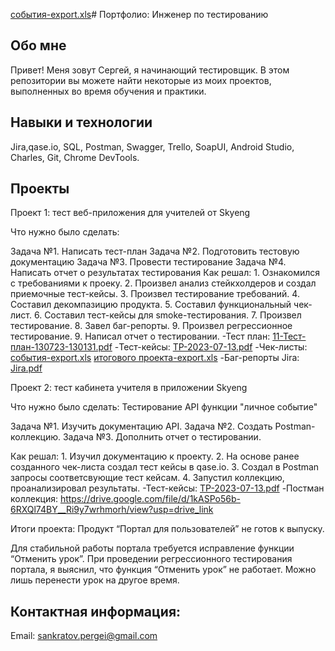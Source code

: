 [события-export.xls](https://github.com/SPank8/-/files/12039881/-export.xls)# Портфолио: Инженер по тестированию
## Обо мне
Привет! Меня зовут Сергей, я начинающий тестировщик.
В этом репозитории вы можете найти некоторые из моих проектов, выполненных во время обучения и практики.

## Навыки и технологии
Jira,qase.io, SQL, Postman, Swagger, Trello,
SoapUI, Android Studio, Charles, Git, Chrome DevTools.

## Проекты
Проект 1: тест веб-приложения для учителей от Skyeng

Что нужно было сделать:

Задача №1. Написать тест-план 
Задача №2. Подготовить тестовую документацию
Задача №3. Провести тестирование
Задача №4. Написать отчет о результатах тестирования
Как решал: 1. Ознакомился с требованиями к проеку.
           2. Произвел анализ стейкхолдеров и создал приемочные тест-кейсы.
           3. Произвел тестирование требований.
           4. Составил декомпазицию продукта.
           5. Составил функциональный чек-лист.
           6. Составил тест-кейсы для smoke-тестирования.
           7. Произвел тестирование.
           8. Завел баг-репорты.
           9. Произвел регрессионное тестирование.
           9. Написал отчет о тестировании.
-Тест план:
[11-Тест-план-130723-130131.pdf](https://github.com/SPank8/-/files/12039866/11-.-.-130723-130131.pdf)
-Тест-кейсы:
[TP-2023-07-13.pdf](https://github.com/SPank8/-/files/12039873/TP-2023-07-13.pdf)
-Чек-листы:
[события-export.xls](https://github.com/SPank8/-/files/12039887/-export.xls)
[итогового проекта-export.xls](https://github.com/SPank8/-/files/12039889/-export.xls)
-Баг-репорты Jira:
[Jira.pdf](https://github.com/SPank8/-/files/12063626/Jira.pdf)


Проект 2: тест кабинета учителя в приложении Skyeng

Что нужно было сделать: Тестирование API функции "личное событие"

Задача №1. Изучить документацию API.
Задача №2. Создать Postman-коллекцию.
Задача №3. Дополнить отчет о тестировании.

Как решал:  1. Изучил документацию к проекту.
            2. На основе ранее созданного чек-листа создал тест кейсы в qase.io.
            3. Создал в Postman запросы соответсвующие тест кейсам.
            4. Запустил коллекцию, проанализировал результаты.
-Тест-кейсы:
[TP-2023-07-13.pdf](https://github.com/SPank8/-/files/12039900/TP-2023-07-13.pdf)
-Постман коллекция:
https://drive.google.com/file/d/1kASPo56b-6RXQl74BY__Ri9y7wrhmorh/view?usp=drive_link

Итоги проекта: Продукт “Портал для пользователей” не готов к выпуску.

Для стабильной работы портала требуется исправление функции “Отменить урок”. При проведении регрессионного тестирования портала, я выяснил, что функция “Отменить урок” не работает. Можно лишь перенести урок на другое время.


## Контактная информация:
Email: sankratov.pergei@gmail.com
